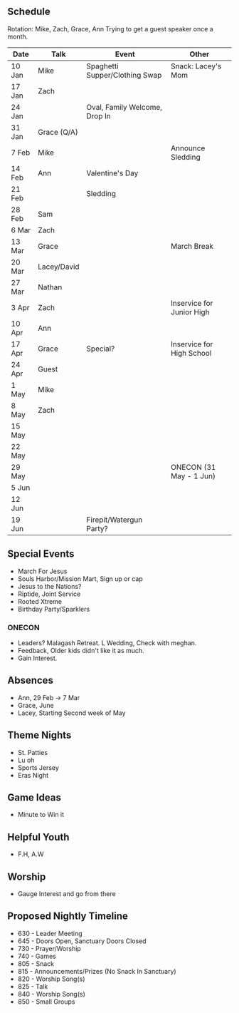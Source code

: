 ## Schedule

Rotation: Mike, Zach, Grace, Ann
Trying to get a guest speaker once a month.

| Date   | Talk        | Event                          | Other                   |
| ------ | ----------- | ------------------------------ | ----------------------- |
| 10 Jan | Mike        | Spaghetti Supper/Clothing Swap | Snack: Lacey's Mom      |
| 17 Jan | Zach        |                                |                         |
| 24 Jan |             | Oval, Family Welcome, Drop In  |                         |
| 31 Jan | Grace (Q/A) |                                |                         |
| 7 Feb  | Mike |                                | Announce Sledding       |
| 14 Feb | Ann         | Valentine's Day                               |          |
| 21 Feb |         | Sledding                       |                         |
| 28 Feb | Sam         |                                |                         |
| 6 Mar  | Zach        |                                |                         |
| 13 Mar | Grace       |                                | March Break             |
| 20 Mar | Lacey/David |                                |                         |
| 27 Mar | Nathan       |                                |                         |
| 3 Apr  | Zach         |                        | Inservice for Junior High     |
| 10 Apr | Ann        |                                |                         |
| 17 Apr | Grace        | Special?                       | Inservice for High School         |
| 24 Apr | Guest       |                                |                         |
| 1 May  | Mike       |                                |                         |
| 8 May  | Zach |                                |                         |
| 15 May |          |                                |                         |
| 22 May |            |                                |                         |
| 29 May |             |                                | ONECON (31 May - 1 Jun) |
| 5 Jun  |             |                                |                         |
| 12 Jun |             |                                |                         |
| 19 Jun |             | Firepit/Watergun Party?        |                         |

## Special Events
- March For Jesus
- Souls Harbor/Mission Mart, Sign up or cap
- Jesus to the Nations?
- Riptide, Joint Service
- Rooted Xtreme
- Birthday Party/Sparklers

### ONECON
- Leaders? Malagash Retreat. L Wedding, Check with meghan.
- Feedback, Older kids didn't like it as much.
- Gain Interest.

## Absences
- Ann, 29 Feb -> 7 Mar
- Grace, June
- Lacey, Starting Second week of May

## Theme Nights
- St. Patties
- Lu oh
- Sports Jersey
- Eras Night

## Game Ideas
- Minute to Win it

## Helpful Youth
- F.H, A.W

## Worship
- Gauge Interest and go from there

## Proposed Nightly Timeline
- 630 - Leader Meeting
- 645 - Doors Open, Sanctuary Doors Closed
- 730 - Prayer/Worship
- 740 - Games
- 805 - Snack
- 815 - Announcements/Prizes (No Snack In Sanctuary)
- 820 - Worship Song(s)
- 825 - Talk
- 840 - Worship Song(s)
- 850 - Small Groups